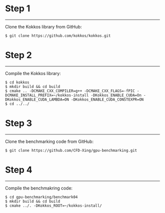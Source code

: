 # Step 1
------------------
Clone the Kokkos library from GitHub:

    $ git clone https://github.com/kokkos/kokkos.git

# Step 2
------------------
Compile the Kokkos library:

    $ cd kokkos
    $ mkdir build && cd build 
    $ cmake .. -DCMAKE_CXX_COMPILER=g++ -DCMAKE_CXX_FLAGS=-fPIC -DCMAKE_INSTALL_PREFIX=~/kokkos-install -DKokkos_ENABLE_CUDA=On -DKokkos_ENABLE_CUDA_LAMBDA=ON -DKokkos_ENABLE_CUDA_CONSTEXPR=ON
    $ cd ../../

# Step 3
------------------
Clone the benchmarking code from GitHub:

    $ git clone https://github.com/CFD-Xing/gpu-benchmarking.git

# Step 4
------------------
Compile the benchmakring code:

    $ cd gpu-benchmarking/benchmark04
    $ mkdir build && cd build
    $ cmake ../. -DKokkos_ROOT=~/kokkos-install/
